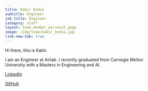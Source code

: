 ```yaml
---
title: Kabir Kedia
subtitle: Engineer
job_title: Engineer
category: staff
layout: team_member_personal_page
image: /img/team/kabir_kedia.jpg
link-new-tab: true
---
```

Hi there, this is Kabir.

I am an Engineer at Airlab. I recently graduated from Carnegie Mellon University with a Masters in Engineering and AI. 

[LinkedIn](https://www.linkedin.com/in/kabir-kedia/)

[GitHub](https://github.com/kabirkedia)

